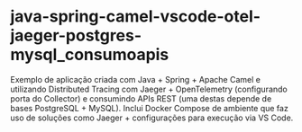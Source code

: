 # java-spring-camel-vscode-otel-jaeger-postgres-mysql_consumoapis
Exemplo de aplicação criada com Java + Spring + Apache Camel e utilizando Distributed Tracing com Jaeger + OpenTelemetry (configurando porta do Collector) e consumindo APIs REST (uma destas depende de bases PostgreSQL + MySQL). Inclui Docker Compose de ambiente que faz uso de soluções como Jaeger + configurações para execução via VS Code.
